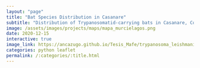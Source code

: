 ```yaml
---
layout: "page"
title: "Bat Species Distribution in Casanare"
subtitle: "Distribution of Trypanosomatid-carrying bats in Casanare, Colombia"
image: /assets/images/projects/maps/mapa_murcielagos.png
date: 2020-12-15
interactive: true
image_link: https://ancazugo.github.io/Tesis_Mafe/trypanosoma_leishmania.html
categories: python leaflet
permalink: /:categories/:title.html
---
```


